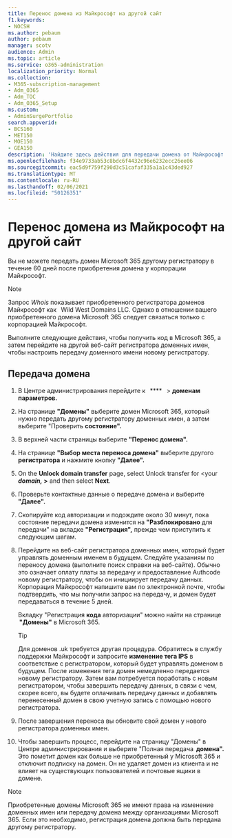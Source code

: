 ```yaml
---
title: Перенос домена из Майкрософт на другой сайт
f1.keywords:
- NOCSH
ms.author: pebaum
author: pebaum
manager: scotv
audience: Admin
ms.topic: article
ms.service: o365-administration
localization_priority: Normal
ms.collection:
- M365-subscription-management
- Adm_O365
- Adm_TOC
- Adm_O365_Setup
ms.custom:
- AdminSurgePortfolio
search.appverid:
- BCS160
- MET150
- MOE150
- GEA150
description: 'Найдите здесь действия для передачи домена от Майкрософт другому регистратору. '
ms.openlocfilehash: f34e9733ab53c8bdc6f4432c96e6232ecc26ee06
ms.sourcegitcommit: eac5d9f759f290d3c51cafaf335a1a1c43ded927
ms.translationtype: MT
ms.contentlocale: ru-RU
ms.lasthandoff: 02/06/2021
ms.locfileid: "50126351"
---
```

# <a name="transfer-a-domain-from-microsoft-to-another-host"></a>Перенос домена из Майкрософт на другой сайт

Вы не можете передать домен Microsoft 365 другому регистратору в течение 60 дней после приобретения домена у корпорации Майкрософт.

> [!NOTE]
> Запрос _Whois_ показывает приобретенного регистратора доменов Майкрософт как   Wild West Domains LLC. Однако в отношении вашего приобретенного домена Microsoft 365 следует связаться только с корпорацией Майкрософт.

Выполните следующие действия, чтобы получить код в Microsoft 365, а затем перейдите на другой веб-сайт регистратора доменных имен, чтобы настроить передачу доменного имени новому регистратору.

## <a name="transfer-a-domain"></a>Передача домена

1. В Центре администрирования перейдите к   ****   >  **доменам параметров.**

2. На странице **"Домены"** выберите домен Microsoft 365, который нужно передать другому регистратору доменных имен, а затем выберите "Проверить **состояние".**

3. В верхней части страницы выберите **"Перенос домена".**

4. На странице **"Выбор места переноса домена"** выберите другого **регистратора** и нажмите кнопку **"Далее".**

5. On the **Unlock domain transfer** page, select Unlock transfer for <your **_domain,_ >** and then select **Next**.

6. Проверьте контактные данные о передаче домена и выберите **"Далее".**

7. Скопируйте код авторизации и подождите около 30 минут, пока состояние передачи домена изменится на **"Разблокировано** для передачи" на вкладке **"Регистрация",** прежде чем приступить к следующим шагам.

8. Перейдите на веб-сайт регистратора доменных имен, который будет управлять доменным именем в будущем. Следуйте указаниям по переносу домена (выполните поиск справки на веб-сайте). Обычно это означает оплату платы за передачу и предоставление Authcode новому регистратору, чтобы он инициирует передачу данных. Корпорация Майкрософт напишите вам по электронной почте, чтобы подтвердить, что мы получили запрос на передачу, и домен будет передаваться в течение 5 дней.

    Вкладку "Регистрация **кода** авторизации" можно найти на странице  **"Домены"** в Microsoft 365.
    
    > [!TIP]
    > Для доменов .uk требуется другая процедура. Обратитесь в службу поддержки Майкрософт и запросите **изменение тега IPS** в соответствие с регистратором, который будет управлять доменом в будущем. После изменения тега домен немедленно передается новому регистратору. Затем вам потребуется поработать с новым регистратором, чтобы завершить передачу данных, в связи с чем, скорее всего, вы будете оплачивать передачу данных и добавлять перенесенный домен в свою учетную запись с помощью нового регистратора.

9. После завершения переноса вы обновите свой домен у нового регистратора доменных имен.

10. Чтобы завершить процесс, перейдите  на страницу "Домены" в Центре администрирования и выберите "Полная передача  **домена".** Это пометит домен как больше не приобретенный у Microsoft 365 и отключит подписку на домен. Он не удаляет домен из клиента и не влияет на существующих пользователей и почтовые ящики в домене.

> [!NOTE]
> Приобретенные домены Microsoft 365 не имеют права на изменение доменных имен или передачу домена между организациями Microsoft 365. Если это необходимо, регистрация домена должна быть передана другому регистратору.
